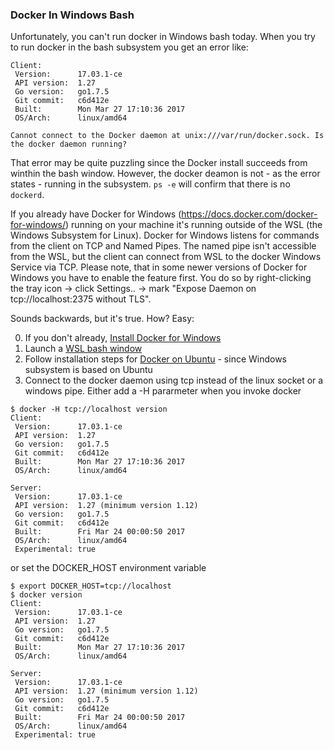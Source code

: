 ### Docker In Windows Bash

Unfortunately, you can't run docker in Windows bash today. When you try to run docker in the bash subsystem you get an error like:

```
Client:
 Version:      17.03.1-ce
 API version:  1.27
 Go version:   go1.7.5
 Git commit:   c6d412e
 Built:        Mon Mar 27 17:10:36 2017
 OS/Arch:      linux/amd64

Cannot connect to the Docker daemon at unix:///var/run/docker.sock. Is the docker daemon running?
```

That error may be quite puzzling since the Docker install succeeds from winthin the bash window. However, the docker deamon is not - as the error states - running in the subsystem. `ps -e` will confirm that there is no `dockerd`. 

If you already have Docker for Windows (https://docs.docker.com/docker-for-windows/) running on your machine it's running outside of the WSL (the Windows Subsystem for Linux). Docker for Windows listens for commands from the client on TCP and Named Pipes. The named pipe isn't accessible from the WSL, but the client can connect from WSL to the docker Windows Service via TCP. 
Please note, that in some newer versions of Docker for Windows you have to enable the feature first.
You do so by right-clicking the tray icon -> click Settings.. -> mark "Expose Daemon on tcp://localhost:2375 without TLS".

Sounds backwards, but it's true. How? Easy:

0. If you don't already, [Install Docker for Windows](https://docs.docker.com/docker-for-windows/)
1. Launch a [WSL bash window](https://msdn.microsoft.com/en-us/commandline/wsl/about)
2. Follow installation steps for [Docker on Ubuntu](https://docs.docker.com/engine/installation/linux/ubuntu/#install-using-the-repository) - since Windows subsystem is based on Ubuntu
3. Connect to the docker daemon using tcp instead of the linux socket or a windows pipe. Either add a -H pararmeter when you invoke docker

```
$ docker -H tcp://localhost version
Client:
 Version:      17.03.1-ce
 API version:  1.27
 Go version:   go1.7.5
 Git commit:   c6d412e
 Built:        Mon Mar 27 17:10:36 2017
 OS/Arch:      linux/amd64

Server:
 Version:      17.03.1-ce
 API version:  1.27 (minimum version 1.12)
 Go version:   go1.7.5
 Git commit:   c6d412e
 Built:        Fri Mar 24 00:00:50 2017
 OS/Arch:      linux/amd64
 Experimental: true
 ```

or set the DOCKER_HOST environment variable 

```
$ export DOCKER_HOST=tcp://localhost
$ docker version
Client:
 Version:      17.03.1-ce
 API version:  1.27
 Go version:   go1.7.5
 Git commit:   c6d412e
 Built:        Mon Mar 27 17:10:36 2017
 OS/Arch:      linux/amd64

Server:
 Version:      17.03.1-ce
 API version:  1.27 (minimum version 1.12)
 Go version:   go1.7.5
 Git commit:   c6d412e
 Built:        Fri Mar 24 00:00:50 2017
 OS/Arch:      linux/amd64
 Experimental: true
 ```

